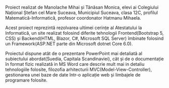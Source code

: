 Proiect realizat de Manolache Mihai și Tănăsan Monica, elevi ai Colegiului Național Ștefan cel Mare Suceava, Municipiul Suceava, clasa 12C, profilul Matematică-Informatică, profesor coordonator Hatmanu Mihaela.

Acest proiect reprezintă rezolvarea ultimei cerințe al Atestatului la Informatică, un site realizat folosind diferite tehnologii Frontend(Bootstrap 5, CSS) și Backend(HTML, Blazor, C#, Microsoft SQL Server) îmbinate folosind un Framework(ASP.NET parte din Microsoft dotnet Core 6.0).

Proiectul dispune atât de o prezentare PowerPoint mai detaliată al subiectului abordat(Suedia, Capitala Scandinaviei), cât și de o documentație în format fizic realizată in MS Word care descrie mult mai in detaliu tehnologiile folosite, filozofia arhitecturii MVC(Model-View-Controller), gestionarea unei baze de date într-o aplicație web și limbajele de programare folosite.
